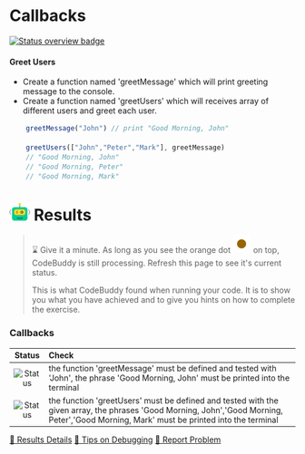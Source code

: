 # Callbacks
[![Status overview badge](../../blob/badges/.github/badges/main/badge.svg)](#-results)


#### Greet Users
* Create a function named 'greetMessage' which will print greeting message to the console.
* Create a function named 'greetUsers' which will receives array of different users and greet each user.


```javascript
    greetMessage("John") // print "Good Morning, John"

    greetUsers(["John","Peter","Mark"], greetMessage)
    // "Good Morning, John"
    // "Good Morning, Peter"
    // "Good Morning, Mark"
```

[//]: # (autograding info start)
# <img src="https://github.com/DCI-EdTech/autograding-setup/raw/main/assets/bot-large.svg" alt="" data-canonical-src="https://github.com/DCI-EdTech/autograding-setup/raw/main/assets/bot-large.svg" height="31" /> Results
> ⌛ Give it a minute. As long as you see the orange dot ![processing](https://raw.githubusercontent.com/DCI-EdTech/autograding-setup/main/assets/processing.svg) on top, CodeBuddy is still processing. Refresh this page to see it's current status.
>
> This is what CodeBuddy found when running your code. It is to show you what you have achieved and to give you hints on how to complete the exercise.


### Callbacks

|                 Status                  | Check                                                                                    |
| :-------------------------------------: | :--------------------------------------------------------------------------------------- |
| ![Status](../../blob/badges/.github/badges/main/status0.svg) | the function 'greetMessage' must be defined and tested with 'John', the phrase 'Good Morning, John' must be printed into the terminal |
| ![Status](../../blob/badges/.github/badges/main/status1.svg) | the function 'greetUsers' must be defined and tested with the given array, the phrases 'Good Morning, John','Good Morning, Peter','Good Morning, Mark' must be printed into the terminal |



[🔬 Results Details](../../actions)
[🐞 Tips on Debugging](https://github.com/DCI-EdTech/autograding-setup/wiki/How-to-work-with-CodeBuddy)
[📢 Report Problem](https://docs.google.com/forms/d/e/1FAIpQLSfS8wPh6bCMTLF2wmjiE5_UhPiOEnubEwwPLN_M8zTCjx5qbg/viewform?usp=pp_url&entry.652569746=)


[//]: # (autograding info end)